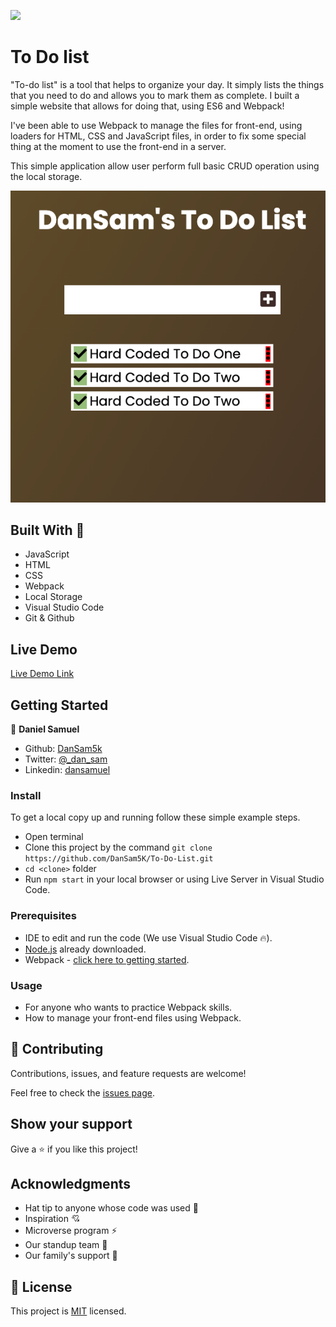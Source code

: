 ![](https://img.shields.io/badge/Microverse-blueviolet)

# To Do list

"To-do list" is a tool that helps to organize your day. It simply lists the things that you need to do and allows you to mark them as complete. I built a simple website that allows for doing that, using ES6 and Webpack!

I've been able to use Webpack to manage the files for front-end, using loaders for HTML, CSS and JavaScript files, in order to fix some special thing at the moment to use the front-end in a server.

This simple application allow user perform full basic CRUD operation using the local storage.

![screenshot](./app_screenshot.png)
## Built With 🔨

- JavaScript
- HTML
- CSS
- Webpack
- Local Storage
- Visual Studio Code
- Git & Github
## Live Demo

[Live Demo Link](https://livedemo.com)
## Getting Started

👤 **Daniel Samuel**

- Github: [DanSam5k](https://github.com/DanSam5k)
- Twitter: [@_dan_sam](https://twitter.com/_dan_sam)
- Linkedin: [dansamuel](https://www.linkedin.com/in/dansamuel/)

### Install

To get a local copy up and running follow these simple example steps.
- Open terminal
- Clone this project by the command `git clone https://github.com/DanSam5K/To-Do-List.git`
- `cd <clone>` folder
- Run `npm start` in your local browser or using Live Server in Visual Studio Code.

### Prerequisites

- IDE to edit and run the code (We use Visual Studio Code 🔥).
- [Node.js](https://nodejs.org/en/download/) already downloaded.
- Webpack - [click here to getting started](https://webpack.js.org/guides/getting-started/).


### Usage

- For anyone who wants to practice Webpack skills.
- How to manage your front-end files using Webpack.

## 🤝 Contributing

Contributions, issues, and feature requests are welcome!

Feel free to check the [issues page](https://github.com/DanSam5K/To-Do-List/issues).

## Show your support

Give a ⭐️ if you like this project!


## Acknowledgments

- Hat tip to anyone whose code was used 🔰
- Inspiration 💘
- Microverse program ⚡
- Our standup team 🏹
- Our family's support 🙌

## 📝 License

This project is [MIT](./LICENSE) licensed.

